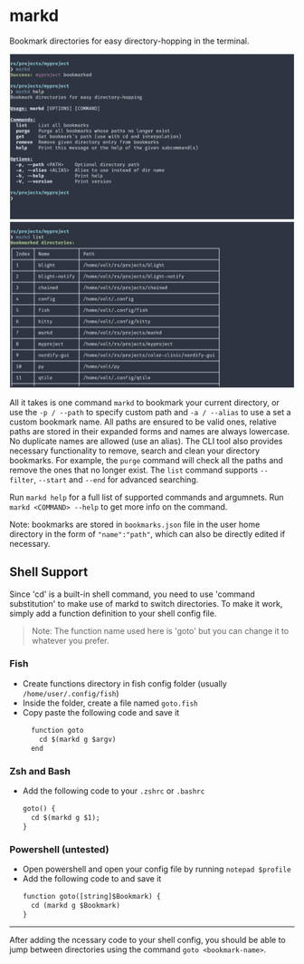 # markd
Bookmark directories for easy directory-hopping in the terminal.

![](https://github.com/VoltaireNoir/markd/blob/033206124d8c0108e541c3a28ed36fa586e9fcf5/screen1.png?raw=true)
![](https://github.com/VoltaireNoir/markd/blob/033206124d8c0108e541c3a28ed36fa586e9fcf5/screen2.png?raw=true)

All it takes is one command `markd` to bookmark your current directory, or use the `-p / --path` to specify custom path and `-a / --alias` to use a set a custom bookmark name. All paths are ensured to be valid ones, relative paths are stored in their expanded forms and names are always lowercase. No duplicate names are allowed (use an alias).
The CLI tool also provides necessary functionality to remove, search and clean your directory bookmarks. For example, the `purge` command will check all the paths and remove the ones that no longer exist. The `list` command supports `--filter`, `--start` and `--end` for advanced searching.

Run `markd help` for a full list of supported commands and argumnets. Run `markd <COMMAND> --help` to get more info on the command.

Note: bookmarks are stored in `bookmarks.json` file in the user home directory in the form of `"name":"path"`, which can also be directly edited if necessary.

## Shell Support
Since 'cd' is a built-in shell command, you need to use 'command substitution' to make use of markd to switch directories.
To make it work, simply add a function definition to your shell config file.
> Note: The function name used here is 'goto' but you can change it to whatever you prefer.

### Fish
- Create functions directory in fish config folder (usually `/home/user/.config/fish`)
- Inside the folder, create a file named `goto.fish`
- Copy paste the following code and save it
    ```
      function goto
        cd $(markd g $argv)
      end
    ```
### Zsh and Bash
- Add the following code to your `.zshrc` or `.bashrc`
    ```
    goto() {
      cd $(markd g $1);
    }
    ```
### Powershell (untested)
- Open powershell and open your config file by running `notepad $profile`
- Add the following code to and save it
    ```
    function goto([string]$Bookmark) {
      cd (markd g $Bookmark)
    }
    ```
---
After adding the ncessary code to your shell config, you should be able to jump between directories using the command `goto <bookmark-name>`.
